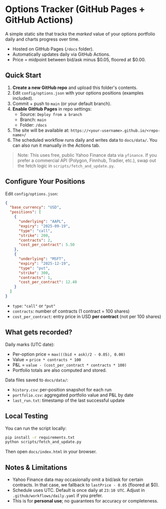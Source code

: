 
# Options Tracker (GitHub Pages + GitHub Actions)

A simple static site that tracks the *marked* value of your options portfolio daily and charts progress over time.
- Hosted on GitHub Pages (`/docs` folder).
- Automatically updates daily via GitHub Actions.
- Price = midpoint between bid/ask minus $0.05, floored at $0.00.


## Quick Start

1. **Create a new GitHub repo** and upload this folder's contents.
2. Edit `config/options.json` with your options positions (examples included).
3. Commit + push to `main` (or your default branch).
4. **Enable GitHub Pages** in repo settings:
   - Source: `Deploy from a branch`
   - Branch: `main`
   - Folder: `/docs`
5. The site will be available at: `https://<your-username>.github.io/<repo-name>/`
6. The scheduled workflow runs daily and writes data to `docs/data/`. You can also run it manually in the Actions tab.

> Note: This uses free, public Yahoo Finance data via `yfinance`. If you prefer a commercial API (Polygon, Finnhub, Tradier, etc.), swap out the fetch logic in `scripts/fetch_and_update.py`.

## Configure Your Positions

Edit `config/options.json`:
```json
{
  "base_currency": "USD",
  "positions": [
    {
      "underlying": "AAPL",
      "expiry": "2025-09-19",
      "type": "call",
      "strike": 200,
      "contracts": 2,
      "cost_per_contract": 5.50
    },
    {
      "underlying": "MSFT",
      "expiry": "2025-12-19",
      "type": "put",
      "strike": 300,
      "contracts": 1,
      "cost_per_contract": 12.40
    }
  ]
}
```
- `type`: `"call"` or `"put"`
- `contracts`: number of contracts (1 contract = 100 shares)
- `cost_per_contract`: entry price in USD **per contract** (not per 100 shares)

## What gets recorded?

Daily marks (UTC date):
- Per-option price = `max(((bid + ask)/2 - 0.05), 0.00)`
- Value = `price * contracts * 100`
- P&L = `value - (cost_per_contract * contracts * 100)`
- Portfolio totals are also computed and stored.

Data files saved to `docs/data/`:
- `history.csv`: per-position snapshot for each run
- `portfolio.csv`: aggregated portfolio value and P&L by date
- `last_run.txt`: timestamp of the last successful update

## Local Testing

You can run the script locally:
```bash
pip install -r requirements.txt
python scripts/fetch_and_update.py
```
Then open `docs/index.html` in your browser.

## Notes & Limitations
- Yahoo Finance data may occasionally omit a bid/ask for certain contracts. In that case, we fallback to `lastPrice - 0.05` (floored at $0).
- Schedule uses UTC. Default is once daily at `23:10 UTC`. Adjust in `.github/workflows/daily.yaml` if you prefer.
- This is for **personal use**; no guarantees for accuracy or completeness.
